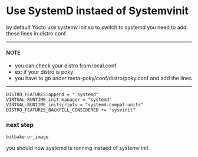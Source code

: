 # Use SystemD instaed of Systemvinit

by default Yocto use systemv init so to switch to systemd you need to add these lines in 
distro.conf

---
#### NOTE
- you can check your distro from local.conf
- ex: if your distro is poky
- you have to go under meta-poky/conf/distro/poky.conf and add the lines

---

```bitbake
DISTRO_FEATURES:append = " systemd"
VIRTUAL-RUNTIME_init_manager = "systemd"
VIRTUAL-RUNTIME_initscripts = "systemd-compat-units"
DISTRO_FEATURES_BACKFILL_CONSIDERED += "sysvinit"
```
### next step
```
bitbake ur_image
```
you should now systemd is running instaed of systemv init